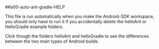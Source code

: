 ##a00-auto-ant-gradle-HELP

This file is run automatically when you make the Android-SDK workspace, you should only have to run it if you accidentally delete the helloAnt or HelloGradle example folders.

Click though the folders helloAnt and helloGradle to see the differences between the two main types of Android builds.




